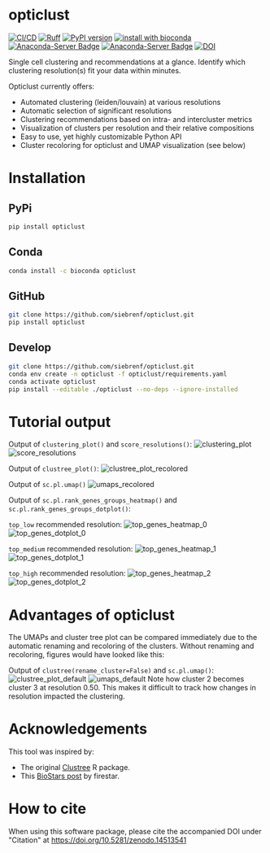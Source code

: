 # opticlust

[![CI/CD](https://github.com/siebrenf/opticlust/actions/workflows/ci-cd.yml/badge.svg)](https://github.com/siebrenf/opticlust/actions/actions/workflows/ci-cd.yml)
[![Ruff](https://img.shields.io/endpoint?url=https://raw.githubusercontent.com/astral-sh/ruff/main/assets/badge/v2.json)](https://github.com/astral-sh/ruff)
[![PyPI version](https://badge.fury.io/py/opticlust.svg)](https://badge.fury.io/py/opticlust)
[![install with bioconda](https://img.shields.io/badge/install%20with-bioconda-brightgreen.svg?style=flat)](http://bioconda.github.io/recipes/opticlust/README.html)
[![Anaconda-Server Badge](https://anaconda.org/bioconda/opticlust/badges/version.svg)](https://anaconda.org/bioconda/opticlust)
[![Anaconda-Server Badge](https://anaconda.org/bioconda/opticlust/badges/downloads.svg)](https://anaconda.org/bioconda/opticlust)
[![DOI](https://zenodo.org/badge/DOI/10.5281/zenodo.14513541.svg)](https://doi.org/10.5281/zenodo.14513541)

Single cell clustering and recommendations at a glance. 
Identify which clustering resolution(s) fit your data within minutes.

Opticlust currently offers:
  - Automated clustering (leiden/louvain) at various resolutions
  - Automatic selection of significant resolutions
  - Clustering recommendations based on intra- and intercluster metrics
  - Visualization of clusters per resolution and their relative compositions 
  - Easy to use, yet highly customizable Python API
  - Cluster recoloring for opticlust and UMAP visualization (see below)


# Installation

## PyPi

```sh
pip install opticlust
```

## Conda

```sh
conda install -c bioconda opticlust
```

## GitHub

```sh
git clone https://github.com/siebrenf/opticlust.git
pip install opticlust
```

## Develop

```sh
git clone https://github.com/siebrenf/opticlust.git
conda env create -n opticlust -f opticlust/requirements.yaml
conda activate opticlust
pip install --editable ./opticlust --no-deps --ignore-installed
```


# Tutorial output

Output of `clustering_plot()` and `score_resolutions()`:
![clustering_plot](imgs/clustering_plot.png)
![score_resolutions](imgs/score_resolutions.png)

Output of `clustree_plot()`:
![clustree_plot_recolored](imgs/clustree_plot_recolored.png)

Output of `sc.pl.umap()`
![umaps_recolored](imgs/umaps_recolored.png)

Output of `sc.pl.rank_genes_groups_heatmap()` and `sc.pl.rank_genes_groups_dotplot()`:

`top_low` recommended resolution:
![top_genes_heatmap_0](imgs/top_genes_heatmap_0.png)
![top_genes_dotplot_0](imgs/top_genes_dotplot_0.png)

`top_medium` recommended resolution:
![top_genes_heatmap_1](imgs/top_genes_heatmap_1.png)
![top_genes_dotplot_1](imgs/top_genes_dotplot_1.png)

`top_high` recommended resolution:
![top_genes_heatmap_2](imgs/top_genes_heatmap_2.png)
![top_genes_dotplot_2](imgs/top_genes_dotplot_2.png)


# Advantages of opticlust

The UMAPs and cluster tree plot can be compared immediately due to the automatic renaming and recoloring of the clusters. 
Without renaming and recoloring, figures would have looked like this:

Output of `clustree(rename_cluster=False)` and `sc.pl.umap()`:
![clustree_plot_default](imgs/clustree_plot_default.png)
![umaps_default](imgs/umaps_default.png)
Note how cluster 2 becomes cluster 3 at resolution 0.50.
This makes it difficult to track how changes in resolution impacted the clustering.


# Acknowledgements

This tool was inspired by:
- The original [Clustree](https://github.com/lazappi/clustree) R package.
- This [BioStars post](https://www.biostars.org/p/9489313/#9489342) by firestar.


# How to cite

When using this software package, please cite the accompanied DOI under "Citation" at https://doi.org/10.5281/zenodo.14513541

